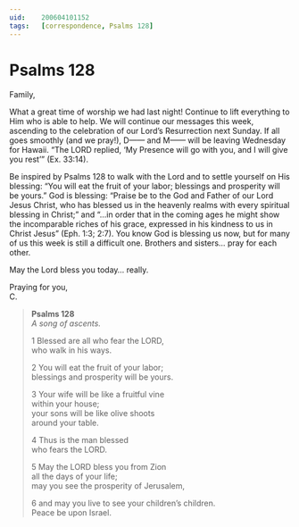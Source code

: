 ```yaml
---
uid:	200604101152
tags:	[correspondence, Psalms 128]
---
```

  
# Psalms 128

Family,

What a great time of worship we had last night! Continue to lift everything to Him who is able to help. We will continue our messages this week, ascending to the celebration of our Lord’s Resurrection next Sunday. If all goes smoothly (and we pray!), D—— and M—— will be leaving Wednesday for Hawaii. “The LORD replied, ‘My Presence will go with you, and I will give you rest’” (Ex. 33:14).

Be inspired by Psalms 128 to walk with the Lord and to settle yourself on His blessing: “You will eat the fruit of your labor; blessings and prosperity will be yours.” God is blessing: “Praise be to the God and Father of our Lord Jesus Christ, who has blessed us in the heavenly realms with every spiritual blessing in Christ;” and “…in order that in the coming ages he might show the incomparable riches of his grace, expressed in his kindness to us in Christ Jesus” (Eph. 1:3; 2:7). You know God is blessing us now, but for many of us this week is still a difficult one. Brothers and sisters… pray for each other.

May the Lord bless you today… really.

Praying for you,  
C.

> **Psalms 128**  
> *A song of ascents.*
> 
> 1 Blessed are all who fear the LORD,  
> who walk in his ways.
> 
> 2 You will eat the fruit of your labor;  
> blessings and prosperity will be yours.
> 
> 3 Your wife will be like a fruitful vine  
> within your house;  
> your sons will be like olive shoots  
> around your table.
> 
> 4 Thus is the man blessed  
> who fears the LORD.
> 
> 5 May the LORD bless you from Zion  
> all the days of your life;  
> may you see the prosperity of Jerusalem,
> 
> 6 and may you live to see your children’s children.  
> Peace be upon Israel.
